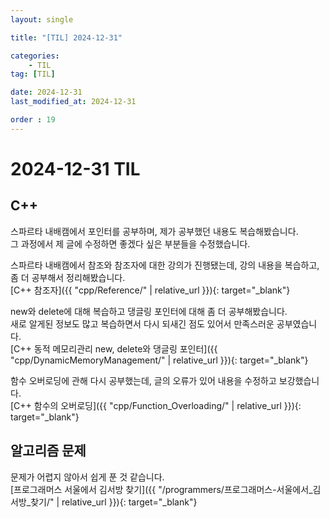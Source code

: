 ```yaml
---
layout: single

title: "[TIL] 2024-12-31"

categories:
    - TIL
tag: [TIL]

date: 2024-12-31
last_modified_at: 2024-12-31

order : 19
---
```


# 2024-12-31 TIL

## C++

스파르타 내배캠에서 포인터를 공부하며, 제가 공부했던 내용도 복습해봤습니다.  
그 과정에서 제 글에 수정하면 좋겠다 싶은 부분들을 수정했습니다.

스파르타 내배캠에서 참조와 참조자에 대한 강의가 진행됐는데, 강의 내용을 복습하고, 좀 더 공부해서 정리해봤습니다.  
[C++ 참조자]({{ "cpp/Reference/" | relative_url }}){: target="_blank"}

new와 delete에 대해 복습하고 댕글링 포인터에 대해 좀 더 공부해봤습니다.  
새로 알게된 정보도 많고 복습하면서 다시 되새긴 점도 있어서 만족스러운 공부였습니다.  
[C++ 동적 메모리관리 new, delete와 댕글링 포인터]({{ "cpp/DynamicMemoryManagement/" | relative_url }}){: target="_blank"}

함수 오버로딩에 관해 다시 공부했는데, 글의 오류가 있어 내용을 수정하고 보강했습니다.  
[C++ 함수의 오버로딩]({{ "cpp/Function_Overloading/" | relative_url }}){: target="_blank"}

## 알고리즘 문제

문제가 어렵지 않아서 쉽게 푼 것 같습니다.  
[프로그래머스 서울에서 김서방 찾기]({{ "/programmers/프로그래머스-서울에서_김서방_찾기/" | relative_url }}){: target="_blank"}